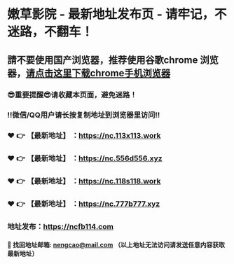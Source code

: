# 嫩草影院 - 最新地址发布页 - 请牢记，不迷路，不翻车！

## 請不要使用国产浏览器，推荐使用谷歌chrome 浏览器，<a href = "https://www.google.cn/chrome/">请点击这里下载chrome手机浏览器</a>

### :sunglasses:重要提醒:sunglasses:请收藏本页面，避免迷路！
### ‼️微信/QQ用户请长按复制地址到浏览器里访问‼️

### :heart: :point_right: 【最新地址】 ：https://nc.113x113.work
### :heart: :point_right: 【最新地址】 ：https://nc.556d556.xyz
### :heart: :point_right: 【最新地址】 ：https://nc.118s118.work
### :heart: :point_right: 【最新地址】 ：https://nc.777b777.xyz

### 地址发布：https://ncfb114.com

#### :e-mail: __找回地址邮箱: nengcao@mail.com （以上地址无法访问请发送任意内容获取最新地址）__
